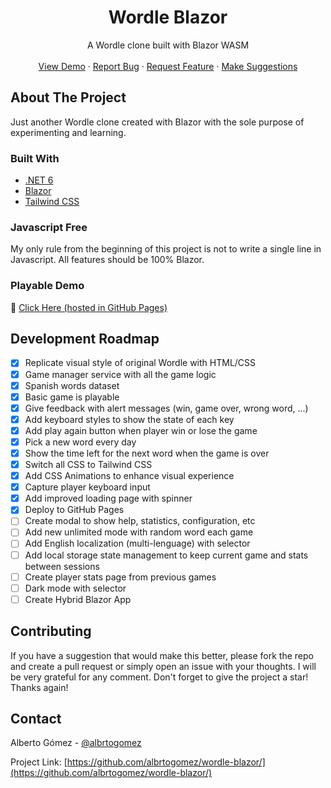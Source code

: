 <h1 align="center">Wordle Blazor</h1>

  <p align="center">
    A Wordle clone built with Blazor WASM
    <br />
    <br />
    <a href="http://albrtogomez.github.io/wordle-blazor">View Demo</a>
    ·
    <a href="https://github.com/albrtogomez/wordle-blazor/issues">Report Bug</a>
    ·
    <a href="https://github.com/albrtogomez/wordle-blazor/issues">Request Feature</a>
    ·
    <a href="https://github.com/albrtogomez/wordle-blazor/issues">Make Suggestions</a>
  </p>
</div>

<!-- ABOUT THE PROJECT -->
## About The Project

Just another Wordle clone created with Blazor with the sole purpose of experimenting and learning.

### Built With

* [.NET 6](https://docs.microsoft.com/es-es/dotnet/core/whats-new/dotnet-6)
* [Blazor](https://dotnet.microsoft.com/en-us/apps/aspnet/web-apps/blazor)
* [Tailwind CSS](https://tailwindcss.com/)

### Javascript Free

My only rule from the beginning of this project is not to write a single line in Javascript. All features should be 100% Blazor.

### Playable Demo

🚀 [Click Here (hosted in GitHub Pages)](http://albrtogomez.github.io/wordle-blazor)

<!-- ROADMAP -->
## Development Roadmap

- [x] Replicate visual style of original Wordle with HTML/CSS
- [x] Game manager service with all the game logic
- [x] Spanish words dataset
- [x] Basic game is playable
- [x] Give feedback with alert messages (win, game over, wrong word, ...)
- [x] Add keyboard styles to show the state of each key
- [x] Add play again button when player win or lose the game
- [x] Pick a new word every day
- [x] Show the time left for the next word when the game is over
- [x] Switch all CSS to Tailwind CSS
- [x] Add CSS Animations to enhance visual experience
- [x] Capture player keyboard input
- [x] Add improved loading page with spinner
- [x] Deploy to GitHub Pages
- [ ] Create modal to show help, statistics, configuration, etc
- [ ] Add new unlimited mode with random word each game
- [ ] Add English localization (multi-lenguage) with selector
- [ ] Add local storage state management to keep current game and stats between sessions
- [ ] Create player stats page from previous games
- [ ] Dark mode with selector
- [ ] Create Hybrid Blazor App

<!-- CONTRIBUTING -->
## Contributing

If you have a suggestion that would make this better, please fork the repo and create a pull request or simply open an issue with your thoughts. I will be very grateful for any comment.
Don't forget to give the project a star! Thanks again!

<!-- CONTACT -->
## Contact

Alberto Gómez - [@albrtogomez](https://twitter.com/albrtogomez)

Project Link: [https://github.com/albrtogomez/wordle-blazor/](https://github.com/albrtogomez/wordle-blazor/)
